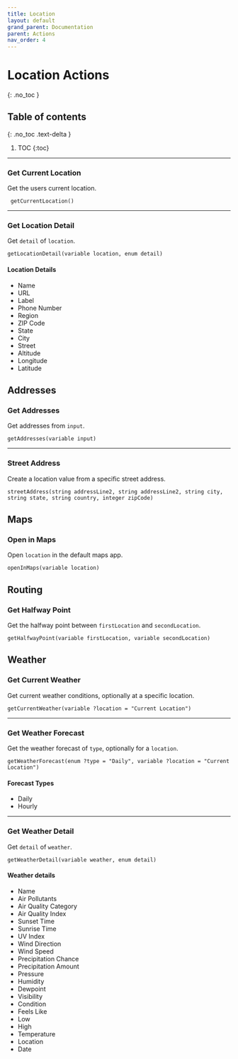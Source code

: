 ```yaml
---
title: Location
layout: default
grand_parent: Documentation
parent: Actions
nav_order: 4
---
```


# Location Actions
{: .no_toc }

## Table of contents
{: .no_toc .text-delta }

1. TOC
{:toc}

---

### Get Current Location

Get the users current location.

```
 getCurrentLocation()
 ```

---

### Get Location Detail

Get `detail` of `location`.

```
getLocationDetail(variable location, enum detail)
```

#### Location Details

- Name
- URL
- Label
- Phone Number
- Region
- ZIP Code
- State
- City
- Street
- Altitude
- Longitude
- Latitude

## Addresses

### Get Addresses

Get addresses from `input`.

```
getAddresses(variable input)
```

---

### Street Address

Create a location value from a specific street address.

```
streetAddress(string addressLine2, string addressLine2, string city, string state, string country, integer zipCode)
```

## Maps

### Open in Maps

Open `location` in the default maps app.

```
openInMaps(variable location)
```

## Routing

### Get Halfway Point

Get the halfway point between `firstLocation` and `secondLocation`.

```
getHalfwayPoint(variable firstLocation, variable secondLocation)
```

## Weather

### Get Current Weather

Get current weather conditions, optionally at a specific location.

```
getCurrentWeather(variable ?location = "Current Location")
```

---

### Get Weather Forecast

Get the weather forecast of `type`, optionally for a `location`.

```
getWeatherForecast(enum ?type = "Daily", variable ?location = "Current Location")
```

#### Forecast Types

- Daily
- Hourly

---

### Get Weather Detail

Get `detail` of `weather`.

```
getWeatherDetail(variable weather, enum detail)
```

#### Weather details

- Name
- Air Pollutants
- Air Quality Category
- Air Quality Index
- Sunset Time
- Sunrise Time
- UV Index
- Wind Direction
- Wind Speed
- Precipitation Chance
- Precipitation Amount
- Pressure
- Humidity
- Dewpoint
- Visibility
- Condition
- Feels Like
- Low
- High
- Temperature
- Location
- Date
